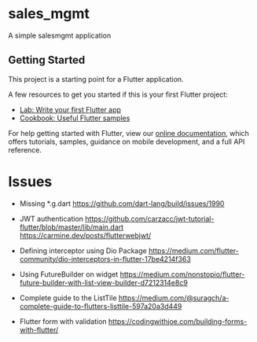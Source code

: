# sales_mgmt

A simple salesmgmt application 

## Getting Started

This project is a starting point for a Flutter application.

A few resources to get you started if this is your first Flutter project:

- [Lab: Write your first Flutter app](https://flutter.dev/docs/get-started/codelab)
- [Cookbook: Useful Flutter samples](https://flutter.dev/docs/cookbook)

For help getting started with Flutter, view our
[online documentation](https://flutter.dev/docs), which offers tutorials,
samples, guidance on mobile development, and a full API reference.


# Issues 

* Missing *.g.dart 
https://github.com/dart-lang/build/issues/1990

* JWT authentication 
https://github.com/carzacc/jwt-tutorial-flutter/blob/master/lib/main.dart
https://carmine.dev/posts/flutterwebjwt/

* Defining interceptor using Dio Package 
https://medium.com/flutter-community/dio-interceptors-in-flutter-17be4214f363

* Using FutureBuilder on widget
https://medium.com/nonstopio/flutter-future-builder-with-list-view-builder-d7212314e8c9

* Complete guide to the ListTile
https://medium.com/@suragch/a-complete-guide-to-flutters-listtile-597a20a3d449

* Flutter form with validation 
https://codingwithjoe.com/building-forms-with-flutter/
